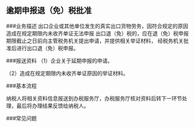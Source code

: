 ## 逾期申报退（免）税批准

###业务描述
    出口企业或其他单位发生的真实出口货物劳务，因符合规定的原因造成在规定期限内未收齐单证无法申报
    出口退（免）税的，应在退（免）税申报期限截止之日前向主管税务机关提出申请，并提供相关举证材料，
    经税务机关批准后进行出口退（免）税申报。


###报送资料
（1）企业关于延期申报的申请。

（2）造成在规定期限内未收齐单证原因的举证材料。


###基本流程

  纳税人将相关资料信息报送到办税服务厅，办税服务厅核对资料后转下一环节处理，最后将办理结果反馈给纳税人。


###常见问题





